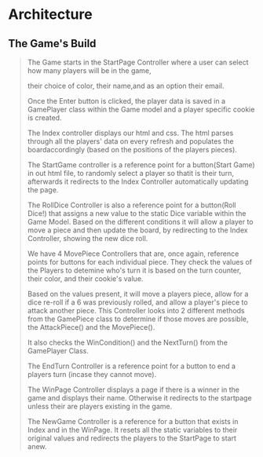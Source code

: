 # Architecture
## The Game's Build
>
>The Game starts in the StartPage Controller where a user can select how many players will be in the game,
>
>their choice of color, their name,and as an option their email. 
>
>Once the Enter button is clicked, the player data is saved in a GamePlayer class within the Game model and a player specific cookie is created.
>
>The Index controller displays our html and css. The html parses through all the players' data on every refresh and populates the boardaccordingly (based on the positions of the players pieces). 
>
>The StartGame controller is a reference point for a button(Start Game) in out html file, to randomly select a player so thatit is their turn, afterwards it redirects to the Index Controller automatically updating the page.
>
>The RollDice Controller is also a reference point for a button(Roll Dice!) that assigns a new value to the static Dice variable within the Game Model. Based on the different conditions it will allow a player to move a piece and then update the board, by redirecting to the Index Controller, showing the new dice roll.
>
>We have 4 MovePiece Controllers that are, once again, reference points for buttons for each individual piece. They check the values of the Players to detemine who's turn it is based on the turn counter, their color, and their cookie's value.
>
>Based on the values present, it will move a players piece, allow for a dice re-roll if a 6 was previously rolled, and allow a player's piece to attack another piece. This Controller looks into 2 different methods from the GamePiece class to determine if those moves are possible, the AttackPiece() and the MovePiece(). 
>
>It also checks the WinCondition() and the NextTurn() from the GamePlayer Class.
>
>The EndTurn Controller is a reference point for a button to end a players turn (incase they cannot move).
>
>The WinPage Controller displays a page if there is a winner in the game and displays their name. Otherwise it redirects to the startpage unless their are players existing in the game.
>
>The NewGame Controller is a reference for a button that exists in Index and in the WinPage. It resets all the static variables to their original values and redirects the players to the StartPage to start anew.




